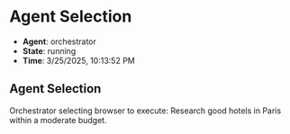 # Agent Selection

- **Agent**: orchestrator
- **State**: running
- **Time**: 3/25/2025, 10:13:52 PM

## Agent Selection

Orchestrator selecting browser to execute: Research good hotels in Paris within a moderate budget.


